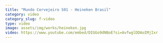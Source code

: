```yaml
---
title: "Mundo Cervejeiro S01 - Heineken Brasil"
category: video
category_slug: f-video
type: video
image: assets/img/works/heineken.jpg
video: https://www.youtube.com/embed/DIGGo9dNBoE?si=AvfwglDDAoIMjIxr
---
```

